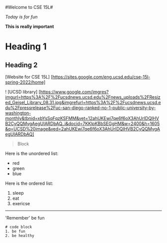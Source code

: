 #Welcome to CSE 15L#

*Today is for fun*

**This is really important**

# Heading 1
## Heading 2

[Website for CSE 15L] [https://sites.google.com/eng.ucsd.edu/cse-15l-spring-2022/home]

! [UCSD library] [https://www.google.com/imgres?imgurl=https%3A%2F%2Fucsdnews.ucsd.edu%2Fnews_uploads%2FResized_Geisel_Library_08.31.jpg&imgrefurl=https%3A%2F%2Fucsdnews.ucsd.edu%2Fpressrelease%2Fuc-san-diego-ranked-no-1-public-university-by-washington-monthly&tbnid=xbYsSqFqzKSFMM&vet=12ahUKEwi7qe6f6oX3AhUrIDQIHVB2CyQQMygAegUIARDbAQ..i&docid=7KKlpKBbSEGgHM&w=2400&h=1605&q=UCSD%20image&ved=2ahUKEwi7qe6f6oX3AhUrIDQIHVB2CyQQMygAegUIARDbAQ]

> Block

Here is the unordered list:
* red
* green
* blue

Here is the ordered list:
1. sleep
2. eat
3. exericse

---

'Remember' be fun

```
# code block
1. be fun
2. be healthy
```


